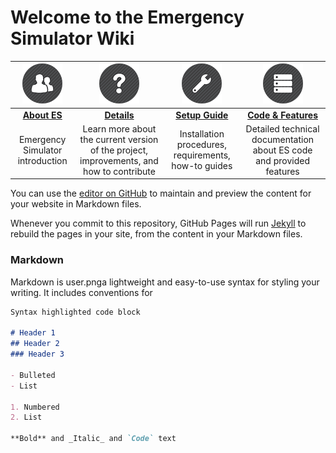 # Welcome to the Emergency Simulator Wiki

[users]: https://github.com/HampelAlexandre/AleTest2/blob/master/users.png 
[help]: https://github.com/HampelAlexandre/AleTest2/blob/master/help.png 
[tools]: https://github.com/HampelAlexandre/AleTest2/blob/master/tools.png 
[database]: https://github.com/HampelAlexandre/AleTest2/blob/master/database.png 


|![users]( /users.png)         |![help]                          |![tools]                       |![database]              |
|:--------------------------:|:-------------------------------:|:-----------------------------:|:-----------------------:|
|**[About ES](About-ES)**|**[Details](Details)**|**[Setup Guide](Setup-Guide)**|**[Code & Features](Documentation)**|
|Emergency Simulator introduction | Learn more about the current version of the project, improvements, and how to contribute | Installation procedures, requirements, how-to guides | Detailed technical documentation about ES code and provided features|


You can use the [editor on GitHub](https://github.com/kazwei/hello-world/edit/master/README.md) to maintain and preview the content for your website in Markdown files.

Whenever you commit to this repository, GitHub Pages will run [Jekyll](https://jekyllrb.com/) to rebuild the pages in your site, from the content in your Markdown files.

### Markdown

Markdown is user.pnga lightweight and easy-to-use syntax for styling your writing. It includes conventions for

```markdown
Syntax highlighted code block

# Header 1
## Header 2
### Header 3

- Bulleted
- List

1. Numbered
2. List

**Bold** and _Italic_ and `Code` text

